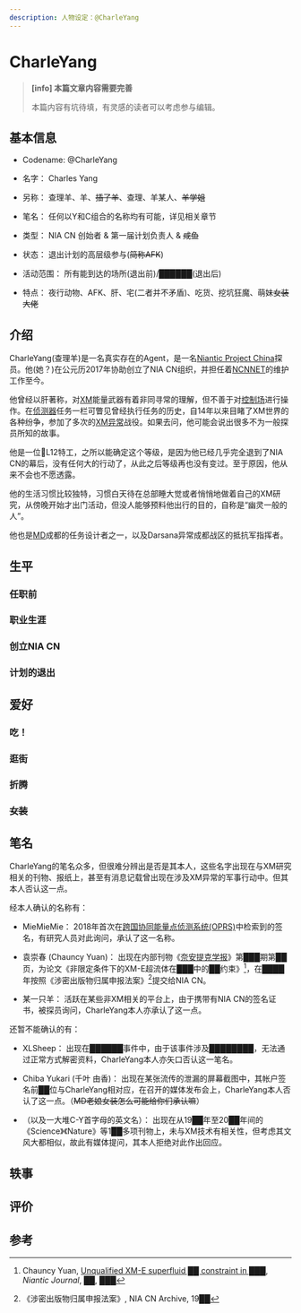 ```yaml
---
description: 人物设定：@CharleYang
---
```


# CharleYang

> **[info] 本篇文章内容需要完善**
>
> 本篇内容有坑待填，有灵感的读者可以考虑参与编辑。

## 基本信息

- Codename: @CharleYang

- 名字： Charles Yang

- 另称： 查理羊、羊、~~插了羊~~、查理、羊某人、~~羊学姐~~

- 笔名： 任何以Y和C组合的名称均有可能，详见相关章节

- 类型： NIA CN 创始者 & 第一届计划负责人 & ~~咸鱼~~

- 状态： 退出计划的高层级参与(~~简称AFK~~)

- 活动范围： 所有能到达的场所(退出前)/██████(退出后)

- 特点： 夜行动物、AFK、肝、宅(二者并不矛盾)、吃货、挖坑狂魔、萌妹~~女装大佬~~

## 介绍

CharleYang(查理羊)是一名真实存在的Agent，是一名[Niantic Project China](/setting/entity/NIACN.md)探员。他(她？)在公元历2017年协助创立了NIA CN组织，并担任着[NCNNET](/setting/entity/NCNNET.md)的维护工作至今。

他曾经以肝著称，对[XM](/setting/entity/XM.md)能量武器有着非同寻常的理解，但不善于对[控制场](/setting/entity/ControlField.md)进行操作。在[侦测器](/setting/entity/Scanner.md)任务一栏可瞥见曾经执行任务的历史，自14年以来目睹了XM世界的各种纷争，参加了多次的[XM异常](/setting/entity/XMAnomaly.md)战役。如果去问，他可能会说出很多不为一般探员所知的故事。

他是一位🎀L12特工，之所以能确定这个等级，是因为他已经几乎完全退到了NIA CN的幕后，没有任何大的行动了，从此之后等级再也没有变过。至于原因，他从来不会也不愿透露。

他的生活习惯比较独特，习惯白天待在总部睡大觉或者悄悄地做着自己的XM研究，从傍晚开始才出门活动，但没人能够预料他出行的目的，自称是“幽灵一般的人”。

他也是[MD](/setting/entity/MissionDay.md)成都的任务设计者之一，以及Darsana异常成都战区的抵抗军指挥者。

## 生平

### 任职前

### 职业生涯

### 创立NIA CN

### 计划的退出

## 爱好

### 吃！

### 逛街

### 折腾

### ~~女装~~

## 笔名

CharleYang的笔名众多，但很难分辨出是否是其本人，这些名字出现在与XM研究相关的刊物、报纸上，甚至有消息记载曾出现在涉及XM异常的军事行动中。但其本人否认这一点。

经本人确认的名称有：

- MieMieMie： 2018年首次在[跨国协同能量点侦测系统(OPRS)](/setting/entity/OPRS.md)中检索到的签名，有研究人员对此询问，承认了这一名称。

- 袁崇春 (Chauncy Yuan)： 出现在内部刊物《[奈安提克学报](/setting/entity/NIAJournal.md)》第███期第██页，为论文《非限定条件下的XM-E超流体在███中的██约束》[^1]，在████年按照《涉密出版物归属申报法案》[^2]提交给NIA CN。

- 某一只羊： 活跃在某些非XM相关的平台上，由于携带有NIA CN的签名证书，被探员询问，CharleYang本人亦承认了这一点。

还暂不能确认的有：

- XLSheep： 出现在██████事件中，由于该事件涉及████████，无法通过正常方式解密资料，CharleYang本人亦矢口否认这一笔名。

- Chiba Yukari (千叶 由香)： 出现在某张流传的泄漏的屏幕截图中，其帐户签名前██位与CharleYang相对应，在召开的媒体发布会上，CharleYang本人否认了这一点。（~~MD老娘女装怎么可能给你们承认嘛~~）

- （以及一大堆C-Y首字母的英文名）： 出现在从19██年至20██年间的《Science》《Nature》等1██多项刊物上，未与XM技术有相关性，但考虑其文风大都相似，故此有媒体提问，其本人拒绝对此作出回应。

## 轶事

## 评价

## 参考

[^1]: Chauncy Yuan, [Unqualified XM-E superfluid ██ constraint in ███](), *Niantic Journal*, ██, ███  
[^2]: 《涉密出版物归属申报法案》, NIA CN Archive, 19██
